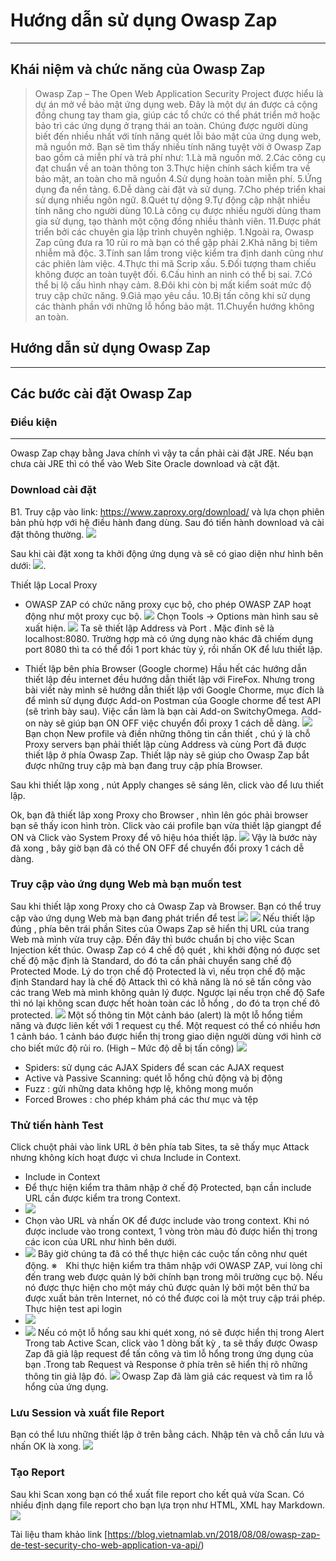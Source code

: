 # Hướng dẫn sử dụng Owasp Zap

---
## Khái niệm và chức năng của Owasp Zap

> Owasp Zap – The Open Web Application Security Project được hiểu là dự án mở về bảo mật ứng dụng web. Đây là một dự án được cả cộng đồng chung tay tham gia, giúp các tổ chức có thể phát triển mở hoặc bảo trì các ứng dụng ở trạng thái an toàn. Chúng được người dùng biết đến nhiều nhất với tính năng quét lỗi bảo mật của ứng dụng web, mã nguồn mở. Bạn sẽ tìm thấy nhiều tính năng tuyệt vời ở Owasp Zap bao gồm cả miễn phí và trả phí như:
1.Là mã nguồn mở.
2.Các công cụ đạt chuẩn về an toàn thông ton
3.Thực hiện chính sách kiểm tra về bảo mật, an toàn cho mã nguồn
4.Sử dụng hoàn toàn miễn phí.
5.Ứng dụng đa nền tảng.
6.Dễ dàng cài đặt và sử dụng.
7.Cho phép triển khai sử dụng nhiều ngôn ngữ.
8.Quét tự dộng
9.Tự động cập nhật nhiều tính năng cho người dùng
10.Là công cụ được nhiều người dùng tham gia sử dụng, tạo thành một cộng đồng nhiều thành viên.
11.Được phát triển bởi các chuyên gia lập trình chuyên nghiệp.
1.Ngoài ra, Owasp Zap cũng đưa ra 10 rủi ro mà bạn có thể gặp phải
2.Khả năng bị tiêm nhiễm mã độc.
3.Tính san lầm trong việc kiểm tra định danh cũng như các phiên làm việc.
4.Thực thi mã Scrip xấu.
5.Đối tượng tham chiếu không được an toàn tuyệt đối.
6.Cấu hình an ninh có thể bị sai.
7.Có thể bị lộ cấu hình nhạy cảm.
8.Đôi khi còn bị mất kiểm soát mức độ truy cập chức năng.
9.Giả mạo yêu cầu.
10.Bị tấn công khi sử dụng các thành phần với những lỗ hổng bảo mật.
11.Chuyển hướng không an toàn.

## Hướng dẫn sử dụng Owasp Zap
----
## Các bước cài đặt Owasp Zap
### Điều kiện
---
Owasp Zap chạy bằng Java chính vì vậy ta cần phải cài đặt JRE. Nếu bạn chưa cài JRE thì có thể vào Web Site Oracle download và cặt đặt.
### Download cài đặt
B1. Truy cập vào link: https://www.zaproxy.org/download/ và lựa chọn phiên bản
phù hợp với hệ điều hành đang dùng. Sau đó tiến hành download và cài đặt thông
thường.
![](https://gitlab.com/trung-nb/public/-/raw/master/doxa_image/doxa1.png)

Sau khi cài đặt xong ta khởi động ứng dụng và sẽ có giao diện như hình bên dưới:
![](https://gitlab.com/trung-nb/public/-/raw/master/doxa_image/doxa2.png).

Thiết lập Local Proxy
* OWASP ZAP có chức năng proxy cục bộ, cho phép OWASP ZAP hoạt động như một proxy cục bộ.
![](https://gitlab.com/trung-nb/public/-/raw/master/doxa_image/doxa3.png)
Chọn Tools -> Options màn hình sau sẽ xuất hiện.
![](https://gitlab.com/trung-nb/public/-/raw/master/doxa_image/doxa4.png)
Ta sẽ thiết lập Address và Port . Mặc đinh sẽ là localhost:8080. Trường hợp mà có ứng dụng nào khác đã chiếm dụng port 8080 thì ta có thể đổi 1 port khác tùy ý, rồi nhấn OK để lưu thiết lập.

* Thiết lập bên phía Browser (Google chorme)
Hầu hết các hướng dẫn thiết lập đều internet đều hướng dẫn thiết lập với FireFox. Nhưng trong bài viết này mình sẽ hướng dẫn thiết lập với Google Chorme, mục đích là để mình sử dụng được Add-on Postman của Google chorme để test API (sẽ trình bày sau).
Việc cần làm là bạn cài Add-on SwitchyOmega. Add-on này sẽ giúp bạn ON OFF việc chuyển đổi proxy 1 cách dễ dàng.
![](https://gitlab.com/trung-nb/public/-/raw/master/doxa_image/doxa5.png)
Bạn chọn New profile và điền những thông tin cần thiết , chú ý là chỗ Proxy servers bạn phải thiết lập cùng Address và cùng Port đã được thiết lập ở phía Owasp Zap. Thiết lập này sẽ giúp cho Owasp Zap bắt được những truy cập mà bạn đang truy cập phía Browser.

Sau khi thiết lập xong , nút Apply changes sẽ sáng lên, click vào để lưu thiết lập.

Ok, bạn đã thiết lâp xong Proxy cho Browser , nhìn lên góc phải browser bạn sẽ thấy icon hình tròn. Click vào cái profile bạn vừa thiết lập giangpt để ON và Click vào System Proxy để vô hiệu hóa thiết lập.
![](https://gitlab.com/trung-nb/public/-/raw/master/doxa_image/doxa6.png)
Vậy là bước này đã xong , bây giờ bạn đã có thể ON OFF để chuyển đổi proxy 1 cách dễ dàng.

### Truy cập vào ứng dụng Web mà bạn muốn test
Sau khi thiết lập xong Proxy cho cả Owasp Zap và Browser. Bạn có thể truy cập vào ứng dụng Web mà bạn đang phát triển để test
![](https://gitlab.com/trung-nb/public/-/raw/master/doxa_image/doxa7.png)
![](https://gitlab.com/trung-nb/public/-/raw/master/doxa_image/doxa8.png)
Nếu thiết lập đúng , phía bên trái phần Sites của Owaps Zap sẽ hiển thị URL của trang Web mà mình vừa truy cập. Đến đây thì bước chuẩn bị cho việc Scan Injection kết thúc.
Owasp Zap có 4 chế độ quét , khi khởi động nó được set chế độ mặc định là Standard, do đó ta cần phải chuyển sang chế độ Protected Mode.
Lý do trọn chế độ Protected là vì, nếu trọn chế độ mặc định Standard hay là chế độ Attack thì có khả năng là nó sẽ tấn công vào các trang Web mà mình không quản lý được. Ngược lại nếu trọn chế độ Safe thì nó lại không scan được hết hoàn toàn các lỗ hổng , do đó ta trọn chế đô protected.
![](https://gitlab.com/trung-nb/public/-/raw/master/doxa_image/doxa9.png)
Một số thông tin
Một cảnh báo (alert) là một lỗ hổng tiềm năng và được liên kết với 1 request cụ
thể. Một request có thể có nhiều hơn 1 cảnh báo. 1 cảnh báo được hiển thị trong giao
diện người dùng với hình cờ cho biết mức độ rủi ro. (High – Mức độ dễ bị tấn công)
![](https://gitlab.com/trung-nb/public/-/raw/master/doxa_image/doxa10.png)

* Spiders: sử dụng các AJAX Spiders để scan các AJAX request
* Active và Passive Scanning: quét lỗ hổng chủ động và bị động
* Fuzz : gửi những data không hợp lệ, không mong muốn
* Forced Browes : cho phép khám phá các thư mục và tệp

### Thử tiến hành Test
Click chuột phải vào link URL ở bên phía tab Sites, ta sẽ thấy mục Attack nhưng không kích hoạt được vì chưa Include in Context.

* Include in Context
* Để thực hiện kiểm tra thâm nhập ở chế độ Protected, bạn cần include URL cần được kiểm tra trong Context.
* ![](https://gitlab.com/trung-nb/public/-/raw/master/doxa_image/doxa11.png)
* Chọn vào URL và nhấn OK để được include vào trong context. Khi nó được include vào trong context, 1 vòng tròn màu đỏ được hiển thị trong các icon của URL như hình bên dưới.
* ![](https://gitlab.com/trung-nb/public/-/raw/master/doxa_image/doxa12.png)
Bây giờ chúng ta đã có thể thực hiện các cuộc tấn công như quét động.
※　Khi thực hiện kiểm tra thâm nhập với OWASP ZAP, vui lòng chỉ đến trang web được quản lý bởi chính bạn trong môi trường cục bộ. Nếu nó được thực hiện cho một máy chủ được quản lý bởi một bên thứ ba được xuất bản trên Internet, nó có thể được coi là một truy cập trái phép.
Thực hiện test api login
* ![](https://gitlab.com/trung-nb/public/-/raw/master/doxa_image/doxa13.png)
* ![](https://gitlab.com/trung-nb/public/-/raw/master/doxa_image/doxa14.png)
Nếu có một lỗ hổng sau khi quét xong, nó sẽ được hiển thị trong Alert
Trong tab Active Scan, click vào 1 dòng bất kỳ , ta sẽ thấy được Owasp Zap đã giả lập request để tấn công và tìm lỗ hổng trong ứng dụng của bạn .Trong tab Request và Response ở phía trên sẽ hiển thị rõ những thông tin giả lập đó.
![](https://gitlab.com/trung-nb/public/-/raw/master/doxa_image/doxa15.png)
Owasp Zap đã làm giả các request và tìm ra lỗ hổng của ứng dụng.
### Lưu Session và xuất file Report
Bạn có thể lưu những thiết lập ở trên bằng cách. Nhập tên và chỗ cần lưu và nhấn OK là xong.
![](https://gitlab.com/trung-nb/public/-/raw/master/doxa_image/doxa16.png)
### Tạo Report
Sau khi Scan xong bạn có thể xuất file report cho kết quả vừa Scan. Có nhiều định dạng file report cho bạn lựa trọn như HTML, XML hay Markdown.
![](https://gitlab.com/trung-nb/public/-/raw/master/doxa_image/doxa17.png)

Tài liệu tham khảo
link [https://blog.vietnamlab.vn/2018/08/08/owasp-zap-de-test-security-cho-web-application-va-api/)
